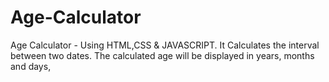# Age-Calculator


Age Calculator - Using HTML,CSS &amp; JAVASCRIPT. It Calculates the interval between two dates. The calculated age will be displayed in years, months and days,
